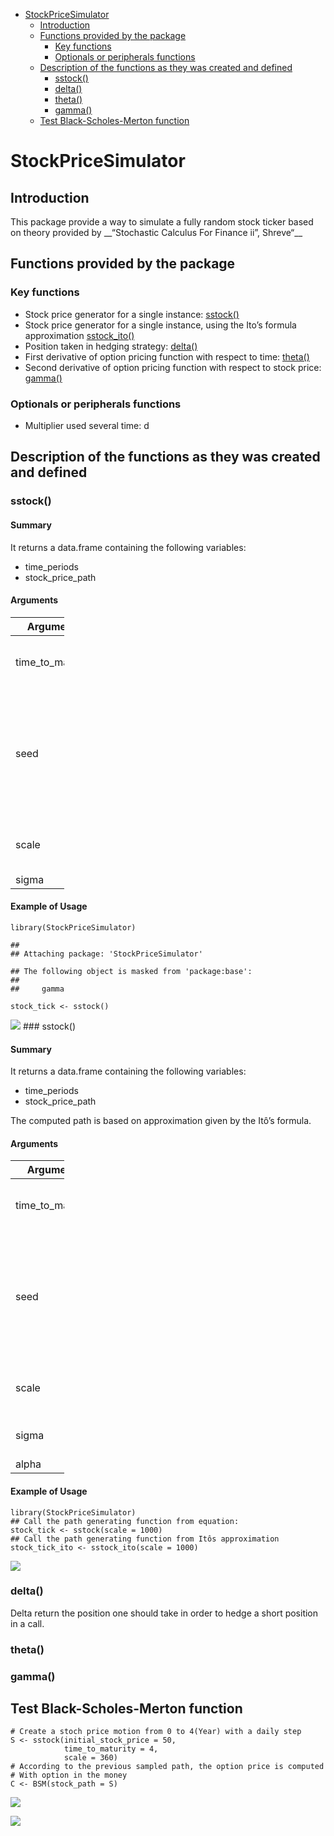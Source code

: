 -   [StockPriceSimulator](#stockpricesimulator)
    -   [Introduction](#introduction)
    -   [Functions provided by the
        package](#functions-provided-by-the-package)
        -   [Key functions](#key-functions)
        -   [Optionals or peripherals
            functions](#optionals-or-peripherals-functions)
    -   [Description of the functions as they was created and
        defined](#description-of-the-functions-as-they-was-created-and-defined)
        -   [sstock()](#sstock)
        -   [delta()](#delta)
        -   [theta()](#theta)
        -   [gamma()](#gamma)
    -   [Test Black-Scholes-Merton
        function](#test-black-scholes-merton-function)

StockPriceSimulator
===================

Introduction
------------

This package provide a way to simulate a fully random stock ticker based
on theory provided by \_\_“Stochastic Calculus For Finance ii”,
Shreve“\_\_

Functions provided by the package
---------------------------------

### Key functions

-   Stock price generator for a single instance: [sstock()](sstock)
-   Stock price generator for a single instance, using the Ito’s formula
    approximation [sstock\_ito()](sstock_ito)
-   Position taken in hedging strategy: [delta()](delta)
-   First derivative of option pricing function with respect to time:
    [theta()](theta)
-   Second derivative of option pricing function with respect to stock
    price: [gamma()](gamma)

### Optionals or peripherals functions

-   Multiplier used several time: d

Description of the functions as they was created and defined
------------------------------------------------------------

### sstock()

#### Summary

It returns a data.frame containing the following variables:

-   time\_periods
-   stock\_price\_path

#### Arguments

<table style="width:17%;">
<colgroup>
<col style="width: 5%" />
<col style="width: 5%" />
<col style="width: 5%" />
</colgroup>
<thead>
<tr class="header">
<th>Arguments</th>
<th>Default</th>
<th>Description</th>
</tr>
</thead>
<tbody>
<tr class="odd">
<td>time_to_maturity</td>
<td>4</td>
<td>Final time up to the Stock Price Path goes</td>
</tr>
<tr class="even">
<td>seed</td>
<td>1</td>
<td>It fixes initial value of the pseudo random number generation in order to get reproducible experiments.</td>
</tr>
<tr class="odd">
<td>scale</td>
<td>100</td>
<td>Define the partition of the time period.</td>
</tr>
<tr class="even">
<td>sigma</td>
<td>1</td>
<td></td>
</tr>
</tbody>
</table>

#### Example of Usage

    library(StockPriceSimulator)

    ## 
    ## Attaching package: 'StockPriceSimulator'

    ## The following object is masked from 'package:base':
    ## 
    ##     gamma

    stock_tick <- sstock()

![](README_files/figure-markdown_strict/unnamed-chunk-2-1.png) \#\#\#
sstock()

#### Summary

It returns a data.frame containing the following variables:

-   time\_periods
-   stock\_price\_path

The computed path is based on approximation given by the Itô’s formula.

#### Arguments

<table style="width:17%;">
<colgroup>
<col style="width: 5%" />
<col style="width: 5%" />
<col style="width: 5%" />
</colgroup>
<thead>
<tr class="header">
<th>Arguments</th>
<th>Default</th>
<th>Description</th>
</tr>
</thead>
<tbody>
<tr class="odd">
<td>time_to_maturity</td>
<td>4</td>
<td>Final time up to the Stock Price Path goes</td>
</tr>
<tr class="even">
<td>seed</td>
<td>1</td>
<td>It fixes initial value of the pseudo random number generation in order to get reproducible experiments.</td>
</tr>
<tr class="odd">
<td>scale</td>
<td>100</td>
<td>Define the partition of the time period.</td>
</tr>
<tr class="even">
<td>sigma</td>
<td>1</td>
<td>standard deviation of the stock</td>
</tr>
<tr class="odd">
<td>alpha</td>
<td>0</td>
<td>Mean trend</td>
</tr>
</tbody>
</table>

#### Example of Usage

    library(StockPriceSimulator)
    ## Call the path generating function from equation:
    stock_tick <- sstock(scale = 1000)
    ## Call the path generating function from Itôs approximation
    stock_tick_ito <- sstock_ito(scale = 1000)

![](README_files/figure-markdown_strict/unnamed-chunk-4-1.png)

### delta()

Delta return the position one should take in order to hedge a short
position in a call.

### theta()

### gamma()

Test Black-Scholes-Merton function
----------------------------------

    # Create a stoch price motion from 0 to 4(Year) with a daily step
    S <- sstock(initial_stock_price = 50,
                time_to_maturity = 4,
                scale = 360)
    # According to the previous sampled path, the option price is computed
    # With option in the money
    C <- BSM(stock_path = S)

![](README_files/figure-markdown_strict/unnamed-chunk-6-1.png)

![](README_files/figure-markdown_strict/unnamed-chunk-7-1.png)
